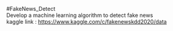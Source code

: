 #FakeNews_Detect  
Develop a machine learning algorithm to detect fake news  
kaggle link : https://www.kaggle.com/c/fakenewskdd2020/data

